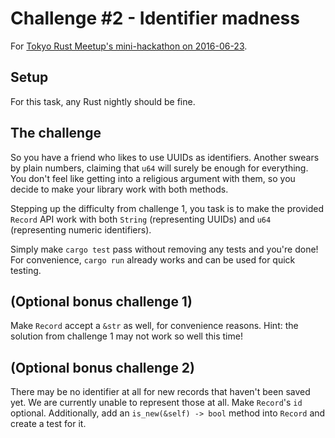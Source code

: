 # Challenge #2 - Identifier madness

For [Tokyo Rust Meetup's mini-hackathon on 2016-06-23](http://www.meetup.com/Tokyo-Rust-Meetup/events/231555496/).

## Setup

For this task, any Rust nightly should be fine.

## The challenge

So you have a friend who likes to use UUIDs as identifiers. Another swears by plain numbers, claiming that `u64` will surely be enough for everything. You don't feel like getting into a religious argument with them, so you decide to make your library work with both methods.

Stepping up the difficulty from challenge 1, you task is to make the provided `Record` API work with both `String` (representing UUIDs) and `u64` (representing numeric identifiers).

Simply make `cargo test` pass without removing any tests and you're done! For convenience, `cargo run` already works and can be used for quick testing.

## (Optional bonus challenge 1)

Make `Record` accept a `&str` as well, for convenience reasons. Hint: the solution from challenge 1 may not work so well this time!

## (Optional bonus challenge 2)

There may be no identifier at all for new records that haven't been saved yet. We are currently unable to represent those at all. Make `Record`'s `id` optional. Additionally, add an `is_new(&self) -> bool` method into `Record` and create a test for it.
